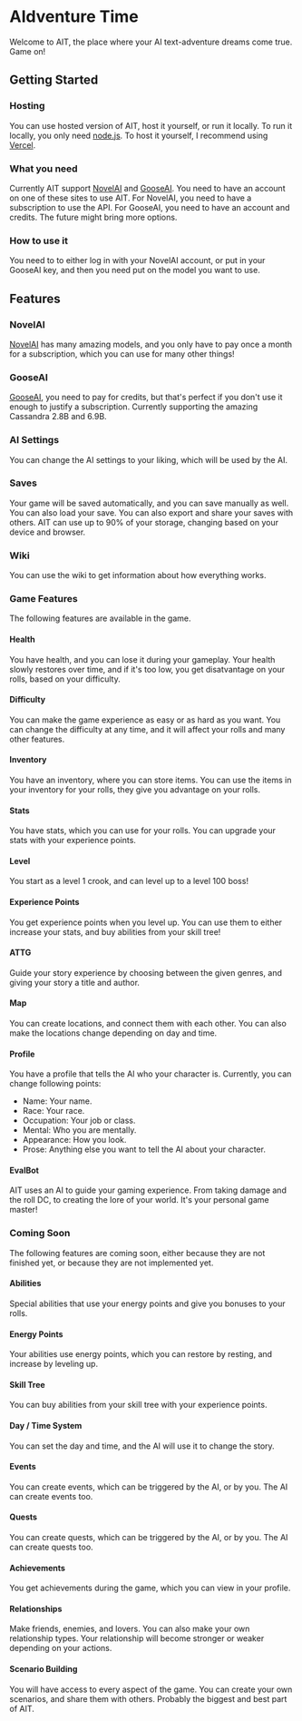 # AIdventure Time

Welcome to AIT, the place where your AI text-adventure dreams come true. Game on!

## Getting Started

### Hosting

You can use hosted version of AIT, host it yourself, or run it locally. To run it locally, you only need [node.js](https://nodejs.org/en/). To host it yourself, I recommend using [Vercel](https://vercel.com/).

### What you need

Currently AIT support [NovelAI](https://novelai.net/) and [GooseAI](https://goose.ai/). You need to have an account on one of these sites to use AIT. For NovelAI, you need to have a subscription to use the API. For GooseAI, you need to have an account and credits. The future might bring more options.

### How to use it

You need to to either log in with your NovelAI account, or put in your GooseAI key, and then you need put on the model you want to use.

## Features

### NovelAI

[NovelAI](https://novelai.net/) has many amazing models, and you only have to pay once a month for a subscription, which you can use for many other things!

### GooseAI

[GooseAI](https://goose.ai/), you need to pay for credits, but that's perfect if you don't use it enough to justify a subscription. Currently supporting the amazing Cassandra 2.8B and 6.9B.

### AI Settings

You can change the AI settings to your liking, which will be used by the AI.

### Saves

Your game will be saved automatically, and you can save manually as well. You can also load your save. You can also export and share your saves with others. AIT can use up to 90% of your storage, changing based on your device and browser.

### Wiki

You can use the wiki to get information about how everything works.

### Game Features

The following features are available in the game.

#### Health

You have health, and you can lose it during your gameplay. Your health slowly restores over time, and if it's too low, you get disatvantage on your rolls, based on your difficulty.

#### Difficulty

You can make the game experience as easy or as hard as you want. You can change the difficulty at any time, and it will affect your rolls and many other features.

#### Inventory

You have an inventory, where you can store items. You can use the items in your inventory for your rolls, they give you advantage on your rolls.

#### Stats

You have stats, which you can use for your rolls. You can upgrade your stats with your experience points.

#### Level

You start as a level 1 crook, and can level up to a level 100 boss!

#### Experience Points

You get experience points when you level up. You can use them to either increase your stats, and buy abilities from your skill tree!

#### ATTG

Guide your story experience by choosing between the given genres, and giving your story a title and author.

#### Map

You can create locations, and connect them with each other. You can also make the locations change depending on day and time.

#### Profile

You have a profile that tells the AI who your character is. Currently, you can change following points:

- Name: Your name.
- Race: Your race.
- Occupation: Your job or class.
- Mental: Who you are mentally.
- Appearance: How you look.
- Prose: Anything else you want to tell the AI about your character.

#### EvalBot

AIT uses an AI to guide your gaming experience. From taking damage and the roll DC, to creating the lore of your world. It's your personal game master!

### Coming Soon

The following features are coming soon, either because they are not finished yet, or because they are not implemented yet.

#### Abilities

Special abilities that use your energy points and give you bonuses to your rolls.

#### Energy Points

Your abilities use energy points, which you can restore by resting, and increase by leveling up.

#### Skill Tree

You can buy abilities from your skill tree with your experience points.

#### Day / Time System

You can set the day and time, and the AI will use it to change the story.

#### Events

You can create events, which can be triggered by the AI, or by you. The AI can create events too.

#### Quests

You can create quests, which can be triggered by the AI, or by you. The AI can create quests too.

#### Achievements

You get achievements during the game, which you can view in your profile.

#### Relationships

Make friends, enemies, and lovers. You can also make your own relationship types. Your relationship will become stronger or weaker depending on your actions.

#### Scenario Building

You will have access to every aspect of the game. You can create your own scenarios, and share them with others. Probably the biggest and best part of AIT.
